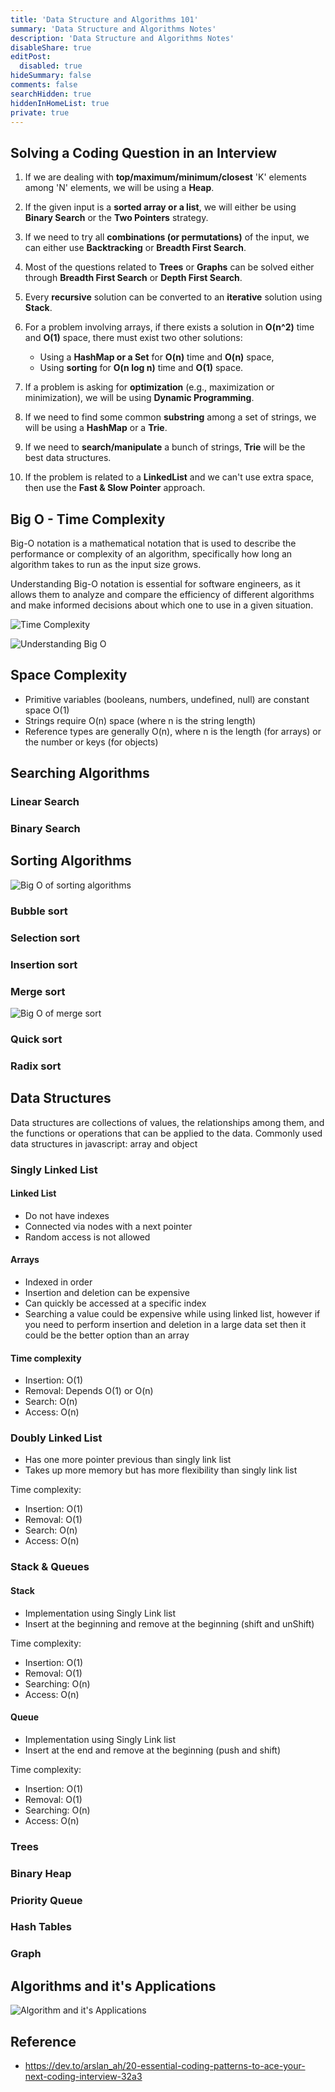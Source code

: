 ```yaml
---
title: 'Data Structure and Algorithms 101'
summary: 'Data Structure and Algorithms Notes'
description: 'Data Structure and Algorithms Notes'
disableShare: true
editPost:
  disabled: true
hideSummary: false
comments: false
searchHidden: true
hiddenInHomeList: true
private: true
---
```


## Solving a Coding Question in an Interview

1. If we are dealing with **top/maximum/minimum/closest** 'K' elements among 'N' elements, we will be using a **Heap**.
2. If the given input is a **sorted array or a list**, we will either be using **Binary Search** or the **Two Pointers** strategy.
3. If we need to try all **combinations (or permutations)** of the input, we can either use **Backtracking** or **Breadth First Search**.
4. Most of the questions related to **Trees** or **Graphs** can be solved either through **Breadth First Search** or **Depth First Search**.
5. Every **recursive** solution can be converted to an **iterative** solution using **Stack**.
6. For a problem involving arrays, if there exists a solution in **O(n^2)** time and **O(1)** space, there must exist two other solutions:

   - Using a **HashMap or a Set** for **O(n)** time and **O(n)** space,
   - Using **sorting** for **O(n log n)** time and **O(1)** space.

7. If a problem is asking for **optimization** (e.g., maximization or minimization), we will be using **Dynamic Programming**.
8. If we need to find some common **substring** among a set of strings, we will be using a **HashMap** or a **Trie**.
9. If we need to **search/manipulate** a bunch of strings, **Trie** will be the best data structures.
10. If the problem is related to a **LinkedList** and we can't use extra space, then use the **Fast & Slow Pointer** approach.

## Big O - Time Complexity

Big-O notation is a mathematical notation that is used to describe the performance or complexity of an algorithm, specifically how long an algorithm takes to run as the input size grows.

Understanding Big-O notation is essential for software engineers, as it allows them to analyze and compare the efficiency of different algorithms and make informed decisions about which one to use in a given situation.

![Time Complexity](img/time-complexity.webp#center)

![Understanding Big O](img/understanding-big-o.webp)

## Space Complexity

- Primitive variables (booleans, numbers, undefined, null) are constant space O(1)
- Strings require O(n) space (where n is the string length)
- Reference types are generally O(n), where n is the length (for arrays) or the number or keys (for objects)

## Searching Algorithms

### Linear Search

### Binary Search

## Sorting Algorithms

![Big O of sorting algorithms](img/big-o-sorting-algorithms.webp)

### Bubble sort

### Selection sort

### Insertion sort

### Merge sort

![Big O of merge sort](img/big-o-merge-sort.webp)

### Quick sort

### Radix sort

## Data Structures

Data structures are collections of values, the relationships among them, and the functions or
operations that can be applied to the data. Commonly used data structures in javascript: array and object

### Singly Linked List

#### Linked List

- Do not have indexes
- Connected via nodes with a next pointer
- Random access is not allowed

#### Arrays

- Indexed in order
- Insertion and deletion can be expensive
- Can quickly be accessed at a specific index
- Searching a value could be expensive while using linked list, however if you need to
  perform insertion and deletion in a large data set then it could be the better option
  than an array

#### Time complexity

- Insertion: O(1)
- Removal: Depends O(1) or O(n)
- Search: O(n)
- Access: O(n)

### Doubly Linked List

- Has one more pointer previous than singly link list
- Takes up more memory but has more flexibility than singly link list

Time complexity:

- Insertion: O(1)
- Removal: O(1)
- Search: O(n)
- Access: O(n)

### Stack & Queues

#### Stack

- Implementation using Singly Link list
- Insert at the beginning and remove at the beginning (shift and unShift)

Time complexity:

- Insertion: O(1)
- Removal: O(1)
- Searching: O(n)
- Access: O(n)

#### Queue

- Implementation using Singly Link list
- Insert at the end and remove at the beginning (push and shift)

Time complexity:

- Insertion: O(1)
- Removal: O(1)
- Searching: O(n)
- Access: O(n)

### Trees

### Binary Heap

### Priority Queue

### Hash Tables

### Graph

## Algorithms and it's Applications

![Algorithm and it's Applications](img/algorithm-application.webp)

## Reference

- https://dev.to/arslan_ah/20-essential-coding-patterns-to-ace-your-next-coding-interview-32a3
